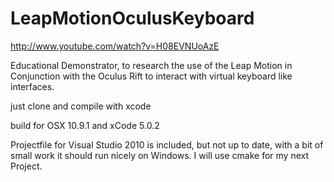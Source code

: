 LeapMotionOculusKeyboard
========================

http://www.youtube.com/watch?v=H08EVNUoAzE

Educational Demonstrator, to research the use of the Leap Motion in Conjunction with the Oculus Rift to interact with virtual keyboard like interfaces.

just clone and compile with xcode

build for OSX 10.9.1 and xCode 5.0.2

Projectfile for Visual Studio 2010 is included, but not up to date, with a bit of small work it should run nicely on Windows. I will use cmake for my next Project.
